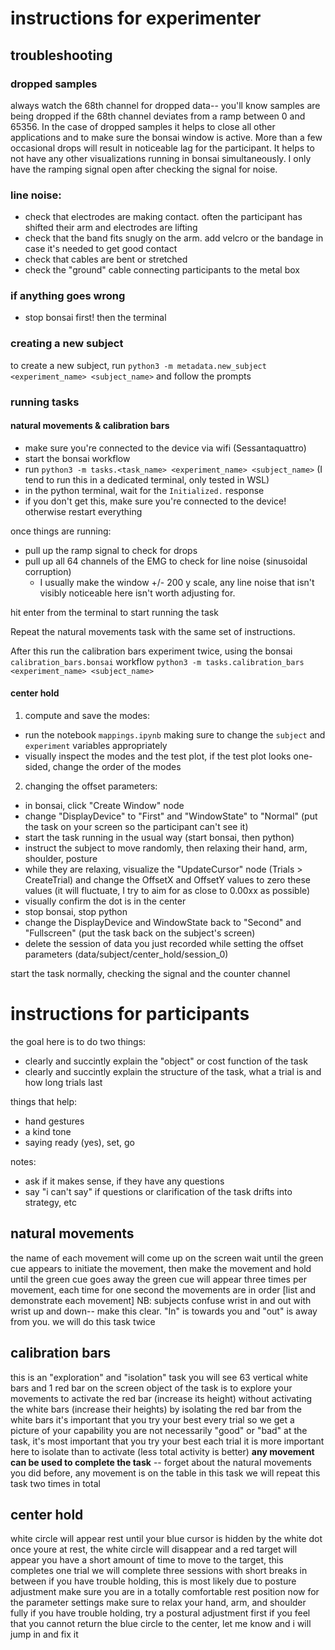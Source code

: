 # instructions for experimenter

## troubleshooting 

### dropped samples

always watch the 68th channel for dropped data-- you'll know samples are being dropped if the 68th channel deviates from a ramp between 0 and 65356. In the case of dropped samples it helps to close all other applications and to make sure the bonsai window is active. More than a few occasional drops will result in noticeable lag for the participant. It helps to not have any other visualizations running in bonsai simultaneously. I only have the ramping signal open after checking the signal for noise.

### line noise:

- check that electrodes are making contact. often the participant has shifted their arm and electrodes are lifting
- check that the band fits snugly on the arm. add velcro or the bandage in case it's needed to get good contact
- check that cables are bent or stretched
- check the "ground" cable connecting participants to the metal box

### if anything goes wrong

- stop bonsai first! then the terminal


### creating a new subject

to create a new subject, run `python3 -m metadata.new_subject <experiment_name> <subject_name>` and follow the prompts

### running tasks

#### natural movements & calibration bars

- make sure you're connected to the device via wifi (Sessantaquattro)
- start the bonsai workflow
- run `python3 -m tasks.<task_name> <experiment_name> <subject_name>` (I tend to run this in a dedicated terminal, only tested in WSL)
- in the python terminal, wait for the `Initialized.` response
- if you don't get this, make sure you're connected to the device! otherwise restart everything

once things are running:
- pull up the ramp signal to check for drops
- pull up all 64 channels of the EMG to check for line noise (sinusoidal corruption)
	- I usually make the window +/- 200 y scale, any line noise that isn't visibly noticeable here isn't worth adjusting for.

hit enter from the terminal to start running the task

Repeat the natural movements task with the same set of instructions.

After this run the calibration bars experiment twice, using the bonsai `calibration_bars.bonsai` workflow
`python3 -m tasks.calibration_bars <experiment_name> <subject_name>` 

#### center hold

1. compute and save the modes: 

- run the notebook `mappings.ipynb` making sure to change the `subject` and `experiment` variables appropriately
- visually inspect the modes and the test plot, if the test plot looks one-sided, change the order of the modes

2. changing the offset parameters: 

- in bonsai, click "Create Window" node
- change "DisplayDevice" to "First" and "WindowState" to "Normal" (put the task on your screen so the participant can't see it)
- start the task running in the usual way (start bonsai, then python)
- instruct the subject to move randomly, then relaxing their hand, arm, shoulder, posture
- while they are relaxing, visualize the "UpdateCursor" node (Trials > CreateTrial) and change the OffsetX and OffsetY values to zero these values (it will fluctuate, I try to aim for as close to 0.00xx as possible)
- visually confirm the dot is in the center
- stop bonsai, stop python
- change the DisplayDevice and WindowState back to "Second" and "Fullscreen" (put the task back on the subject's screen)
- delete the session of data you just recorded while setting the offset parameters (data/subject/center_hold/session_0)

start the task normally, checking the signal and the counter channel


# instructions for participants 

the goal here is to do two things:
- clearly and succintly explain the "object" or cost function of the task
- clearly and succintly explain the structure of the task, what a trial is and how long trials last

things that help:
- hand gestures
- a kind tone
- saying ready (yes), set, go

notes:
- ask if it makes sense, if they have any questions
- say "i can't say" if questions or clarification of the task drifts into strategy, etc 

## natural movements

the name of each movement will come up on the screen
wait until the green cue appears to initiate the movement, then make the movement and hold until the green cue goes away
the green cue will appear three times per movement, each time for one second
the movements are in order [list and demonstrate each movement]
NB: subjects confuse wrist in and out with wrist up and down-- make this clear. "In" is towards you and "out" is away from you.
we will do this task twice

## calibration bars

this is an "exploration" and "isolation" task
you will see 63 vertical white bars and 1 red bar on the screen
object of the task is to explore your movements to activate the red bar (increase its height) without activating the white bars (increase their heights) by isolating the red bar from the white bars
it's important that you try your best every trial so we get a picture of your capability
you are not necessarily "good" or "bad" at the task, it's most important that you try your best each trial
it is more important here to isolate than to activate (less total activity is better)
**any movement can be used to complete the task** -- forget about the natural movements you did before, any movement is on the table in this task
we will repeat this task two times in total

## center hold

white circle will appear
rest until your blue cursor is hidden by the white dot
once youre at rest, the white circle will disappear and a red target will appear
you have a short amount of time to move to the target, 
this completes one trial
we will complete three sessions with short breaks in between
if you have trouble holding, this is most likely due to posture adjustment
make sure you are in a totally comfortable rest position now for the parameter settings
make sure to relax your hand, arm, and shoulder fully
if you have trouble holding, try a postural adjustment first
if you feel that you cannot return the blue circle to the center, let me know and i will jump in and fix it